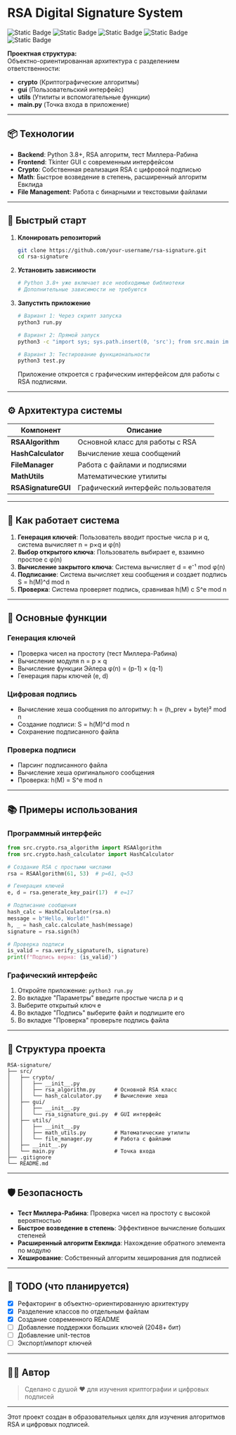 # RSA Digital Signature System

![Static Badge](https://img.shields.io/badge/Python-3.8+-blue)
![Static Badge](https://img.shields.io/badge/Tkinter-GUI-green)
![Static Badge](https://img.shields.io/badge/RSA-Cryptography-red)
![Static Badge](https://img.shields.io/badge/Digital_Signature-Security-yellow)
![Static Badge](https://img.shields.io/badge/OOP-Architecture-purple)

**Проектная структура:**  
Объектно-ориентированная архитектура с разделением ответственности:
- **crypto** (Криптографические алгоритмы)
- **gui** (Пользовательский интерфейс)
- **utils** (Утилиты и вспомогательные функции)
- **main.py** (Точка входа в приложение)

---

## 📦 Технологии

- **Backend**: Python 3.8+, RSA алгоритм, тест Миллера-Рабина
- **Frontend**: Tkinter GUI с современным интерфейсом
- **Crypto**: Собственная реализация RSA с цифровой подписью
- **Math**: Быстрое возведение в степень, расширенный алгоритм Евклида
- **File Management**: Работа с бинарными и текстовыми файлами

---

## 🚀 Быстрый старт

1. **Клонировать репозиторий**
   ```bash
   git clone https://github.com/your-username/rsa-signature.git
   cd rsa-signature
   ```

2. **Установить зависимости**
   ```bash
   # Python 3.8+ уже включает все необходимые библиотеки
   # Дополнительные зависимости не требуются
   ```

3. **Запустить приложение**
   ```bash
   # Вариант 1: Через скрипт запуска
   python3 run.py
   
   # Вариант 2: Прямой запуск
   python3 -c "import sys; sys.path.insert(0, 'src'); from src.main import main; main()"
   
   # Вариант 3: Тестирование функциональности
   python3 test.py
   ```

   Приложение откроется с графическим интерфейсом для работы с RSA подписями.

---

## ⚙️ Архитектура системы

| Компонент            | Описание                              |
| -------------------- | ------------------------------------- |
| **RSAAlgorithm**     | Основной класс для работы с RSA       |
| **HashCalculator**   | Вычисление хеша сообщений             |
| **FileManager**      | Работа с файлами и подписями          |
| **MathUtils**        | Математические утилиты                |
| **RSASignatureGUI**  | Графический интерфейс пользователя    |

---

## 🔐 Как работает система

1. **Генерация ключей**: Пользователь вводит простые числа p и q, система вычисляет n = p×q и φ(n)
2. **Выбор открытого ключа**: Пользователь выбирает e, взаимно простое с φ(n)
3. **Вычисление закрытого ключа**: Система вычисляет d = e⁻¹ mod φ(n)
4. **Подписание**: Система вычисляет хеш сообщения и создает подпись S = h(M)^d mod n
5. **Проверка**: Система проверяет подпись, сравнивая h(M) с S^e mod n

---

## 🎯 Основные функции

### Генерация ключей
- Проверка чисел на простоту (тест Миллера-Рабина)
- Вычисление модуля n = p × q
- Вычисление функции Эйлера φ(n) = (p-1) × (q-1)
- Генерация пары ключей (e, d)

### Цифровая подпись
- Вычисление хеша сообщения по алгоритму: h = (h_prev + byte)² mod n
- Создание подписи: S = h(M)^d mod n
- Сохранение подписанного файла

### Проверка подписи
- Парсинг подписанного файла
- Вычисление хеша оригинального сообщения
- Проверка: h(M) = S^e mod n

---

## 📚 Примеры использования

### Программный интерфейс
```python
from src.crypto.rsa_algorithm import RSAAlgorithm
from src.crypto.hash_calculator import HashCalculator

# Создание RSA с простыми числами
rsa = RSAAlgorithm(61, 53)  # p=61, q=53

# Генерация ключей
e, d = rsa.generate_key_pair(17)  # e=17

# Подписание сообщения
hash_calc = HashCalculator(rsa.n)
message = b"Hello, World!"
h, _ = hash_calc.calculate_hash(message)
signature = rsa.sign(h)

# Проверка подписи
is_valid = rsa.verify_signature(h, signature)
print(f"Подпись верна: {is_valid}")
```

### Графический интерфейс
1. Откройте приложение: `python3 run.py`
2. Во вкладке "Параметры" введите простые числа p и q
3. Выберите открытый ключ e
4. Во вкладке "Подпись" выберите файл и подпишите его
5. Во вкладке "Проверка" проверьте подпись файла

---

## 🔧 Структура проекта

```
RSA-signature/
├── src/
│   ├── crypto/
│   │   ├── __init__.py
│   │   ├── rsa_algorithm.py      # Основной RSA класс
│   │   └── hash_calculator.py    # Вычисление хеша
│   ├── gui/
│   │   ├── __init__.py
│   │   └── rsa_signature_gui.py  # GUI интерфейс
│   ├── utils/
│   │   ├── __init__.py
│   │   ├── math_utils.py         # Математические утилиты
│   │   └── file_manager.py       # Работа с файлами
│   ├── __init__.py
│   └── main.py                   # Точка входа
├── .gitignore
└── README.md
```

---

## 🛡️ Безопасность

- **Тест Миллера-Рабина**: Проверка чисел на простоту с высокой вероятностью
- **Быстрое возведение в степень**: Эффективное вычисление больших степеней
- **Расширенный алгоритм Евклида**: Нахождение обратного элемента по модулю
- **Хеширование**: Собственный алгоритм хеширования для подписей

---



## 🚀 TODO (что планируется)

- [x] Рефакторинг в объектно-ориентированную архитектуру
- [x] Разделение классов по отдельным файлам
- [x] Создание современного README
- [ ] Добавление поддержки больших ключей (2048+ бит)
- [ ] Добавление unit-тестов
- [ ] Экспорт/импорт ключей

---

## 👨‍💻 Автор

> Сделано с душой ❤️ для изучения криптографии и цифровых подписей

---

Этот проект создан в образовательных целях для изучения алгоритмов RSA и цифровых подписей.
